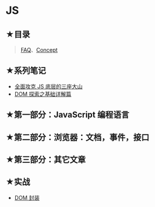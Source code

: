 # JS

## ★目录

> [FAQ](./faq.md)、[Concept](./concept/README.md)

## ★系列笔记

- [全面攻克 JS 底层的三座大山](https://ppambler.github.io/zf-fe/02-JS/)
- [DOM 探索之基础详解篇](./02/README.md)

## ★第一部分：JavaScript 编程语言

## ★第二部分：浏览器：文档，事件，接口

## ★第三部分：其它文章

## ★实战

- [DOM 封装](./01/README.md)
